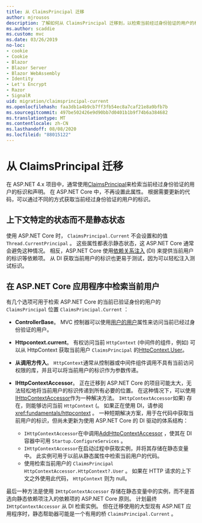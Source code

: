 ```yaml
---
title: 从 ClaimsPrincipal 迁移
author: mjrousos
description: 了解如何从 ClaimsPrincipal 迁移到，以检索当前经过身份验证的用户的标识和 ASP.NET Core 中的声明。
ms.author: scaddie
ms.custom: mvc
ms.date: 03/26/2019
no-loc:
- cookie
- Cookie
- Blazor
- Blazor Server
- Blazor WebAssembly
- Identity
- Let's Encrypt
- Razor
- SignalR
uid: migration/claimsprincipal-current
ms.openlocfilehash: faa3db1a4b9cb7ff3fb54ec8a7caf21e8a9bfb7b
ms.sourcegitcommit: 497be502426e9d90bb7d0401b1b9f74b6a384682
ms.translationtype: MT
ms.contentlocale: zh-CN
ms.lasthandoff: 08/08/2020
ms.locfileid: "88015122"
---
```

# <a name="migrate-from-claimsprincipalcurrent"></a>从 ClaimsPrincipal 迁移

在 ASP.NET 4.x 项目中，通常使用[ClaimsPrincipal](/dotnet/api/system.security.claims.claimsprincipal.current)来检索当前经过身份验证的用户的标识和声明。 在 ASP.NET Core 中，不再设置此属性。 根据需要更新的代码，可以通过不同的方式获取当前经过身份验证的用户的标识。

## <a name="context-specific-state-instead-of-static-state"></a>上下文特定的状态而不是静态状态

使用 ASP.NET Core 时， `ClaimsPrincipal.Current` 不会设置和的值 `Thread.CurrentPrincipal` 。 这些属性都表示静态状态，这 ASP.NET Core 通常会避免这种情况。 相反，ASP.NET Core 使用[依赖关系注入](xref:fundamentals/dependency-injection) (DI) 来提供当前用户的标识等依赖项。 从 DI 获取当前用户的标识也更易于测试，因为可以轻松注入测试标识。

## <a name="retrieve-the-current-user-in-an-aspnet-core-app"></a>在 ASP.NET Core 应用程序中检索当前用户

有几个选项可用于检索 ASP.NET Core 的当前已验证身份的用户的 `ClaimsPrincipal` 位置 `ClaimsPrincipal.Current` ：

* **ControllerBase**。 MVC 控制器可以使用[用户的用户](/dotnet/api/microsoft.aspnetcore.mvc.controllerbase.user)属性来访问当前已经过身份验证的用户。
* **Httpcontext.current**。 有权访问当前 `HttpContext` (中间件的组件，例如) 可以从 HttpContext 获取当前用户 `ClaimsPrincipal` 的[HttpContext.User](/dotnet/api/microsoft.aspnetcore.http.httpcontext.user)。
* **从调用方传入**。 `HttpContext`通常从控制器或中间件组件调用不具有当前访问权限的库，并且可以将当前用户的标识作为参数传递。
* **IHttpContextAccessor**。 正在迁移到 ASP.NET Core 的项目可能太大，无法轻松地将当前用户的标识传递到所有必要的位置。 在这种情况下，可以使用[IHttpContextAccessor](/dotnet/api/microsoft.aspnetcore.http.ihttpcontextaccessor)作为一种解决方法。 `IHttpContextAccessor`如果) 存在，则能够访问当前 `HttpContext` (。 如果正在使用 DI，请参阅 <xref:fundamentals/httpcontext> 。 一种短期解决方案，用于在代码中获取当前用户的标识，但尚未更新为使用 ASP.NET Core 的 DI 驱动的体系结构：

  * `IHttpContextAccessor`在中调用[AddHttpContextAccessor](https://github.com/aspnet/Hosting/issues/793) ，使其在 DI 容器中可用 `Startup.ConfigureServices` 。
  * `IHttpContextAccessor`在启动过程中获取实例，并将其存储在静态变量中。 此实例可用于以前从静态属性中检索当前用户的代码。
  * 使用检索当前用户的 `ClaimsPrincipal` `HttpContextAccessor.HttpContext?.User` 。 如果在 HTTP 请求的上下文之外使用此代码， `HttpContext` 则为 null。

最后一种方法是使用 `IHttpContextAccessor` 存储在静态变量中的实例，而不是首选向静态依赖项注入的依赖项的 ASP.NET Core 原则。 计划最终 `IHttpContextAccessor` 从 DI 检索实例。 但在迁移使用的大型现有 ASP.NET 应用程序时，静态帮助器可能是一个有用的桥 `ClaimsPrincipal.Current` 。
